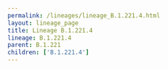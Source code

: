 ```yaml
---
permalink: /lineages/lineage_B.1.221.4.html
layout: lineage_page
title: Lineage B.1.221.4
lineage: B.1.221.4
parent: B.1.221
children: ['B.1.221.4']
---
```

